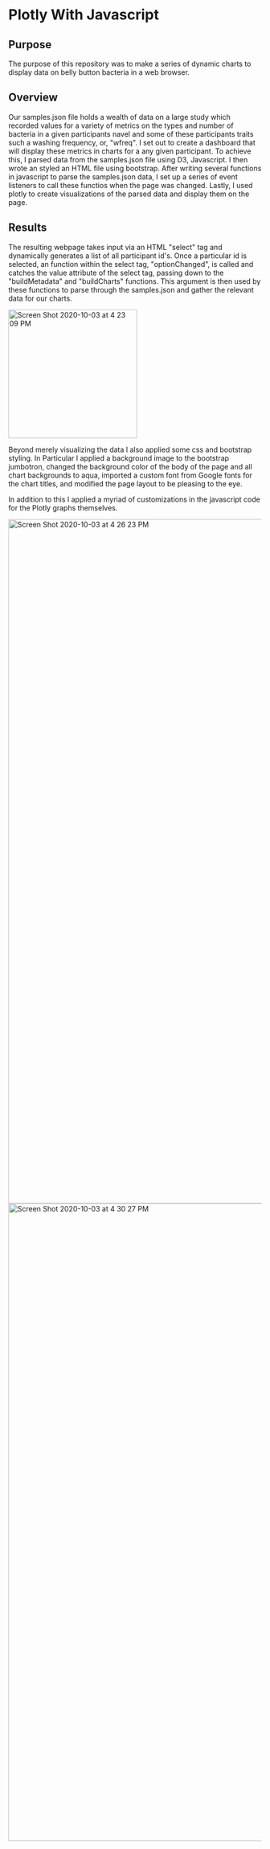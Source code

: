 # Plotly With Javascript

## Purpose
The purpose of this repository was to make a series of dynamic charts to display data on belly button bacteria in a web browser. 

## Overview
Our samples.json file holds a wealth of data on a large study which recorded values for a variety of metrics on the types and number of bacteria in a given participants navel and some of these participants traits such a washing frequency, or, "wfreq". I set out to create a dashboard that will display these metrics in charts for a any given participant. To achieve this, I parsed data from the samples.json file using D3, Javascript. I then wrote an styled an HTML file using bootstrap. After writing several functions in javascript to parse the samples.json data, I set up a series of event listeners to call these functios when the page was changed. Lastly, I used plotly to create visualizations of the parsed data and display them on the page.

## Results
The resulting webpage takes input via an HTML "select" tag and dynamically generates a list of all participant id's. Once a particular id is selected, an function within the select tag, "optionChanged", is called and catches the value attribute of the select tag, passing down to the "buildMetadata" and "buildCharts" functions. This argument is then used by these functions to parse through the samples.json and gather the relevant data for our charts.

<img width="256" alt="Screen Shot 2020-10-03 at 4 23 09 PM" src="https://user-images.githubusercontent.com/66881241/95003513-d1515880-0594-11eb-9575-877b7cce0a19.png">


Beyond merely visualizing the data I also applied some css and bootstrap styling. In Particular I applied a background image to the bootstrap jumbotron, changed the background color of the body of the page and all chart backgrounds to aqua, imported a custom font from Google fonts for the chart titles, and modified the page layout to be pleasing to the eye. 

In addition to this I applied a myriad of customizations in the javascript code for the Plotly graphs themselves.

<img width="1362" alt="Screen Shot 2020-10-03 at 4 26 23 PM" src="https://user-images.githubusercontent.com/66881241/95003555-4b81dd00-0595-11eb-9d77-09b45dc47484.png">
<img width="1269" alt="Screen Shot 2020-10-03 at 4 30 27 PM" src="https://user-images.githubusercontent.com/66881241/95003605-c3500780-0595-11eb-8783-757e09eaa0eb.png">


